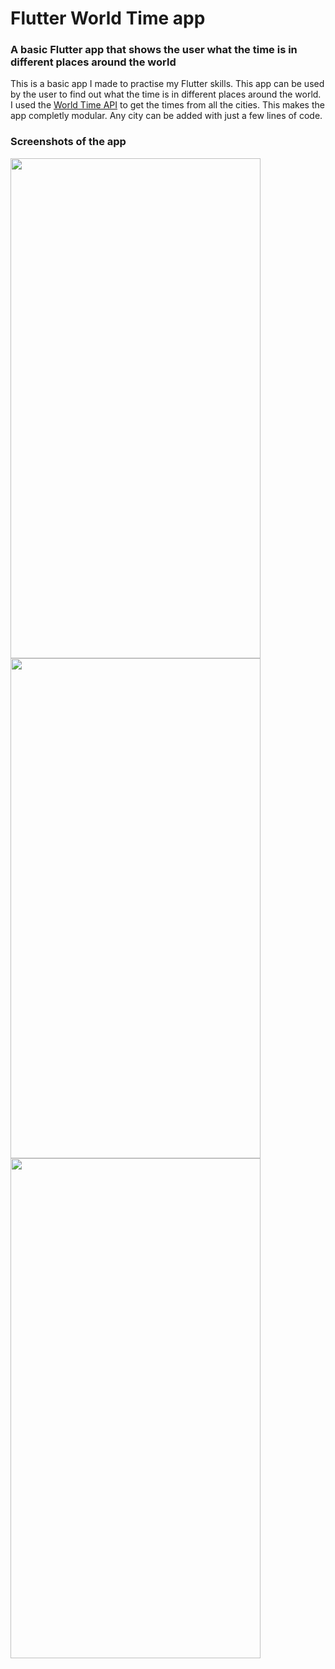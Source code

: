 # Flutter World Time app
### A basic Flutter app that shows the user what the time is in different places around the world
This is a basic app I made to practise my Flutter skills. This app can be used by the user to find out what the time is in different places around the world. I used the [World Time API](http://worldtimeapi.org/timezones) to get the times from all the cities. This makes the app completly modular. Any city can be added with just a few lines of code.

### Screenshots of the app
<img src="https://github.com/wesleynoijen/flutter_world_time_app/blob/master/images/Homescreen_1.jpg" width="400" height="800">
<img src="https://github.com/wesleynoijen/flutter_world_time_app/blob/master/images/Homescreen_2.jpg" width="400" height="800">
<img src="https://github.com/wesleynoijen/flutter_world_time_app/blob/master/images/Selection_screen.jpg" width="400" height="800">
